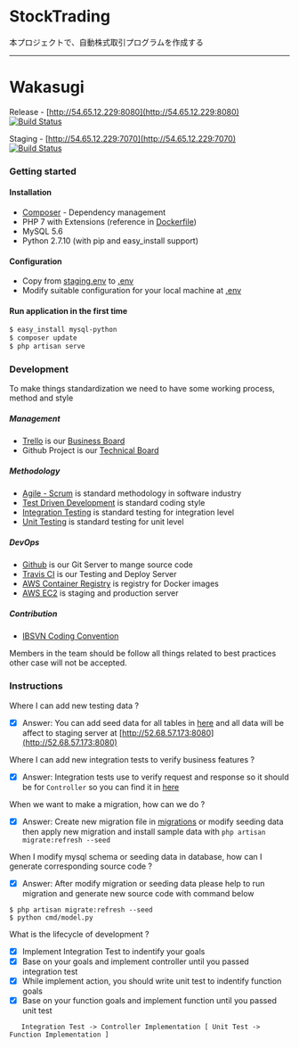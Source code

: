 # StockTrading
本プロジェクトで、自動株式取引プログラムを作成する

----------------
# Wakasugi
Release - [http://54.65.12.229:8080](http://54.65.12.229:8080) [![Build Status](https://travis-ci.com/ibsvn/wakasugi.svg?token=zsCqafPta2pN9yYcs7ND&branch=release)](https://travis-ci.com/ibsvn/wakasugi)

Staging - [http://54.65.12.229:7070](http://54.65.12.229:7070) [![Build Status](https://travis-ci.com/ibsvn/wakasugi.svg?token=zsCqafPta2pN9yYcs7ND&branch=staging)](https://travis-ci.com/ibsvn/wakasugi)

### Getting started
#### Installation
- [Composer](https://getcomposer.org/) - Dependency management
- PHP 7 with Extensions (reference in [Dockerfile](Dockerfile))
- MySQL 5.6
- Python 2.7.10 (with pip and easy_install support)
#### Configuration
- Copy from [staging.env](staging.env) to [.env](.env)
- Modify suitable configuration for your local machine at [.env](.env)
#### Run application in the first time
```bash
$ easy_install mysql-python
$ composer update
$ php artisan serve
```

### Development
To make things standardization we need to have some working process, method and style
##### Management
- [Trello](https://trello.com) is our [Business Board](https://trello.com)
- Github Project is our [Technical Board ](https://github.com/ibsvn/wakasugi/projects/1)

##### Methodology
- [Agile - Scrum](https://www.cprime.com/resources/what-is-agile-what-is-scrum/) is standard methodology in software industry
- [Test Driven Development](https://en.wikipedia.org/wiki/Test-driven_development) is standard coding style
- [Integration Testing](https://en.wikipedia.org/wiki/Integration_testing) is standard testing for integration level
- [Unit Testing](https://en.wikipedia.org/wiki/Unit_testing) is standard testing for unit level

##### DevOps
- [Github](https://github.com) is our Git Server to mange source code
- [Travis CI](https://travis-ci.com) is our Testing and Deploy Server
- [AWS Container Registry](https://aws.amazon.com/ecr/) is registry for Docker images
- [AWS EC2](https://aws.amazon.com/ec2/) is staging and production server

##### Contribution
- [IBSVN Coding Convention](CONTRIBUTION.md)

Members in the team should be follow all things related to best practices other case will not be accepted.

### Instructions
Where I can add new testing data ?
- [x] Answer: You can add seed data for all tables in [here](database/seeds/tables) and all data will be affect to staging server at [http://52.68.57.173:8080](http://52.68.57.173:8080)

Where I can add new integration tests to verify business features ?
- [x] Answer: Integration tests use to verify request and response so it should be for `Controller`
so you can find it in [here](tests/unit/Http/Controllers)

When we want to make a migration, how can we do ?
- [x] Answer: Create new migration file in [migrations](database/migrations) or modify seeding data then
apply new migration and install sample data with `php artisan migrate:refresh --seed`

When I modify mysql schema  or seeding data in database, how can I generate corresponding source code ?
- [x] Answer: After  modify migration or seeding data please help to run migration and generate
new source code with command below
```
$ php artisan migrate:refresh --seed
$ python cmd/model.py
```

What is the lifecycle of development ?
- [x] Implement Integration Test to indentify your goals
- [x] Base on your goals and implement controller until you passed integration test
- [x] While implement action, you should write unit test to indentify function goals
- [x] Base on your function goals and implement function until you passed unit test
```
   Integration Test -> Controller Implementation [ Unit Test -> Function Implementation ]
```

